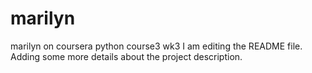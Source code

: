 # marilyn
marilyn on coursera python course3 wk3
I am editing the README file. Adding some more details about the project description.
